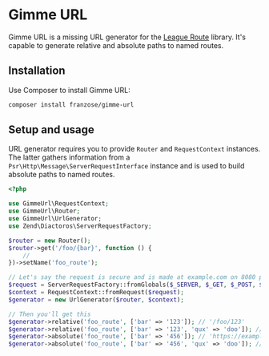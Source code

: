 # Gimme URL
Gimme URL is a missing URL generator for the [League Route](https://github.com/thephpleague/route) library. It's capable to generate relative and absolute paths to named routes.

## Installation
Use Composer to install Gimme URL:

```bash
composer install franzose/gimme-url
```

## Setup and usage

URL generator requires you to provide `Router` and `RequestContext` instances. The latter gathers information from a `Psr\Http\Message\ServerRequestInterface` instance and is used to build absolute paths to named routes.

```php
<?php

use GimmeUrl\RequestContext;
use GimmeUrl\Router;
use GimmeUrl\UrlGenerator;
use Zend\Diactoros\ServerRequestFactory;

$router = new Router();
$router->get('/foo/{bar}', function () {
    //
})->setName('foo_route');

// Let's say the request is secure and is made at example.com on 8080 port
$request = ServerRequestFactory::fromGlobals($_SERVER, $_GET, $_POST, $_COOKIE, $_FILES);
$context = RequestContext::fromRequest($request);
$generator = new UrlGenerator($router, $context);

// Then you'll get this
$generator->relative('foo_route', ['bar' => '123']); // '/foo/123'
$generator->relative('foo_route', ['bar' => '123', 'qux' => 'doo']); // '/foo/123?qux=doo'
$generator->absolute('foo_route', ['bar' => '456']); // 'https://example.com:8080/foo/456'
$generator->absolute('foo_route', ['bar' => '456', 'qux' => 'doo']); // 'https://example.com:8080/foo/456?qux=doo'
```
